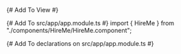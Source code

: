 {# Add To View #}
<HireMe></HireMe>

{# Add To src/app/app.module.ts #}
import { HireMe } from "./components/HireMe/HireMe.component";

{# Add To declarations on src/app/app.module.ts #}
